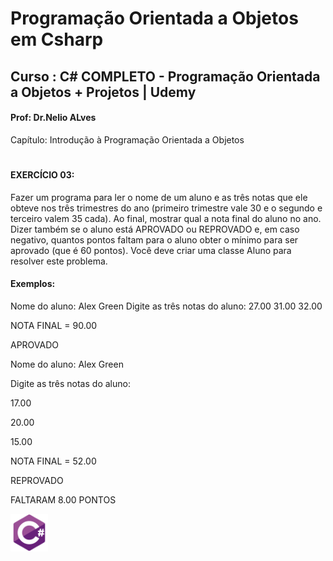 # Programação Orientada a Objetos em Csharp
## Curso : C# COMPLETO - Programação Orientada a Objetos + Projetos | Udemy 
#### Prof: Dr.Nelio ALves 

Capítulo: Introdução à Programação Orientada a Objetos
#

#### EXERCÍCIO 03:
Fazer um programa para ler o nome de um aluno e as três notas que ele obteve nos três trimestres do ano
(primeiro trimestre vale 30 e o segundo e terceiro valem 35 cada). Ao final, mostrar qual a nota final do aluno no
ano. Dizer também se o aluno está APROVADO ou REPROVADO e, em caso negativo, quantos pontos faltam
para o aluno obter o mínimo para ser aprovado (que é 60 pontos). Você deve criar uma classe Aluno para resolver
este problema.
#### Exemplos:

Nome do aluno: Alex Green
Digite as três notas do aluno:
27.00
31.00
32.00

NOTA FINAL = 90.00

APROVADO

Nome do aluno: Alex Green

Digite as três notas do aluno:

17.00

20.00

15.00

NOTA FINAL = 52.00

REPROVADO

FALTARAM 8.00 PONTOS


<img align="center" alt="Hudson-Csharp" height="60" width="60" src="https://raw.githubusercontent.com/devicons/devicon/master/icons/csharp/csharp-original.svg">
